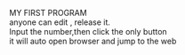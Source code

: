 MY FIRST PROGRAM  
anyone can edit , release it.  
Input the number,then click the only button  
it will auto open browser and jump to the web
